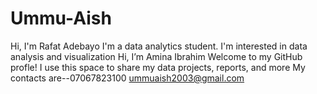# Ummu-Aish
Hi, I'm Rafat Adebayo I'm a data analytics student. I'm interested in data analysis and visualization Hi, I’m Amina Ibrahim
Welcome to my GitHub profle!
I use this space to share my data projects, reports, and more
My contacts are--07067823100
ummuaish2003@gmail.com

